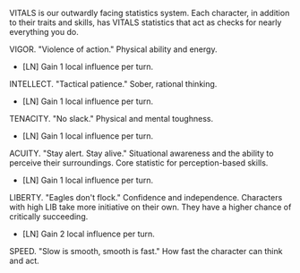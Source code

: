 VITALS is our outwardly facing statistics system. Each character, in addition to their traits and skills, has VITALS statistics that act as checks for nearly everything you do.

VIGOR. "Violence of action." Physical ability and energy.
- [LN] Gain 1 local influence per turn.

INTELLECT. "Tactical patience." Sober, rational thinking.
- [LN] Gain 1 local influence per turn.

TENACITY. "No slack." Physical and mental toughness.
- [LN] Gain 1 local influence per turn.

ACUITY. "Stay alert. Stay alive." Situational awareness and the ability to perceive their surroundings. Core statistic for perception-based skills.
- [LN] Gain 1 local influence per turn.

LIBERTY. "Eagles don't flock." Confidence and independence. Characters with high LIB take more initiative on their own. They have a higher chance of critically succeeding.
- [LN] Gain 2 local influence per turn.

SPEED. "Slow is smooth, smooth is fast." How fast the character can think and act.
